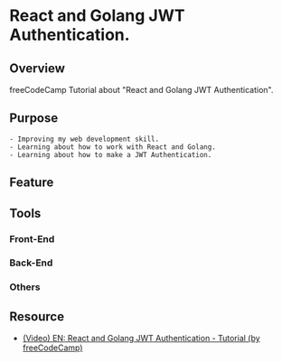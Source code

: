 # React and Golang JWT Authentication. 
## Overview 
freeCodeCamp Tutorial about "React and Golang JWT Authentication". 

## Purpose 
	- Improving my web development skill. 
	- Learning about how to work with React and Golang. 
	- Learning about how to make a JWT Authentication. 

## Feature 

## Tools 
### Front-End 
### Back-End 
### Others 

## Resource 
- [(Video) EN: React and Golang JWT Authentication - Tutorial (by freeCodeCamp)](https://www.youtube.com/watch?v=d4Y2DkKbxM0) 